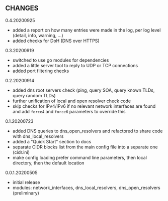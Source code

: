 ## CHANGES

0.4.20200925
  * added a report on how many entries were made in the log, per log level (detail, info, warning, ...)
  * added checks for DoH (DNS over HTTPS)

0.3.20200919
  * switched to use go modules for dependencies
  * added a little server tool to reply to UDP or TCP connections
  * added port filtering checks

0.2.20200914
  * added dns root servers check (ping, query SOA, query known TLDs, query random TLDs)
  * further unification of local and open resolver check code
  * skip checks for IPv4/IPv6 if no relevant network interfaces are found
    and add `force4` and `force6` parameters to override this

0.1.20200723
  * added DNS queries to dns_open_resolvers and refactored to share code with dns_local_resolvers
  * added a "Quick Start" section to docs
  * separate CIDR blocks list from the main config file into a separate one (cidr.ini)
  * make config loading prefer command line parameters, then local directory, then the default location

0.0.1.20200505
  * initial release
  * modules: network_interfaces, dns_local_resolvers, dns_open_resolvers (preliminary)
